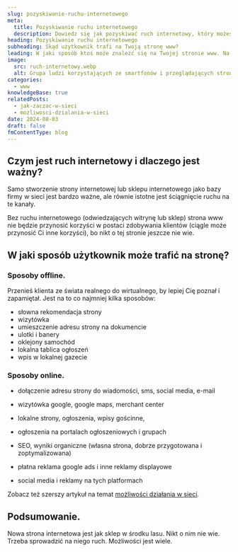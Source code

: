 ```yaml
---
slug: pozyskiwanie-ruchu-internetowego
meta:
  title: Pozyskiwanie ruchu internetowego
  description: Dowiedz się jak pozyskiwać ruch internetowy, który możesz kierować na swoją stronę internetową.
heading: Pozyskiwanie ruchu internetowego
subheading: Skąd użytkownik trafi na Twoją stronę www?
leading: W jaki sposób ktoś może znaleźć się na Twojej stronie www. Na tym się dzisiaj skupimy.
image:
  src: ruch-internetowy.webp
  alt: Grupa ludzi korzystających ze smartfonów i przeglądających stronę internetową
categories:
  - www
knowledgeBase: true
relatedPosts:
  - jak-zaczac-w-sieci
  - mozliwosci-dzialania-w-sieci
date: 2024-08-03
draft: false
fmContentType: blog
---
```


## Czym jest ruch internetowy i dlaczego jest ważny?

Samo stworzenie strony internetowej lub sklepu internetowego jako bazy firmy w sieci jest bardzo ważne, ale równie istotne jest ściągnięcie ruchu na te kanały.

Bez ruchu internetowego (odwiedzających witrynę lub sklep) strona www nie będzie przynosić korzyści w postaci zdobywania klientów (ciągle może przynosić Ci inne korzyści), bo nikt o tej stronie jeszcze nie wie.

## W jaki sposób użytkownik może trafić na stronę?

### Sposoby offline.

Przenieś klienta ze świata realnego do wirtualnego, by lepiej Cię poznał i zapamiętał. Jest na to co najmniej kilka sposobów:

- słowna rekomendacja strony
- wizytówka
- umieszczenie adresu strony na dokumencie
- ulotki i banery
- oklejony samochód
- lokalna tablica ogłoszeń
- wpis w lokalnej gazecie

### Sposoby online.

- dołączenie adresu strony do wiadomości, sms, social media, e-mail

- wizytówka google, google maps, merchant center
- lokalne strony, ogłoszenia, wpisy gościnne,
- ogłoszenia na portalach ogłoszeniowych i grupach
- SEO, wyniki organiczne (własna strona, dobrze przygotowana i zoptymalizowana)
- płatna reklama google ads i inne reklamy displayowe
- social media i reklamy na tych platformach

Zobacz też szerszy artykuł na temat [możliwości działania w sieci](/blog/mozliwosci-dzialania-w-sieci/).

## Podsumowanie.

Nowa strona internetowa jest jak sklep w środku lasu. Nikt o nim nie wie. Trzeba sprowadzić na niego ruch. Możliwości jest wiele.
